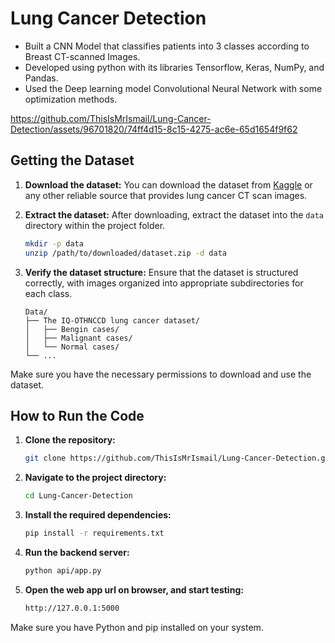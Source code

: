 # Lung Cancer Detection
<ul>
<li>Built a CNN Model that classifies patients into 3 classes according to Breast CT-scanned Images.</li>
<li>Developed using python with its libraries Tensorflow, Keras, NumPy, and Pandas.</li>
<li>Used the Deep learning model Convolutional Neural Network with some optimization methods.</li>
</ul>

https://github.com/ThisIsMrIsmail/Lung-Cancer-Detection/assets/96701820/74ff4d15-8c15-4275-ac6e-65d1654f9f62

## Getting the Dataset

1. **Download the dataset:**
    You can download the dataset from [Kaggle](https://www.kaggle.com/datasets/adityamahimkar/iqothnccd-lung-cancer-dataset) or any other reliable source that provides lung cancer CT scan images.

2. **Extract the dataset:**
    After downloading, extract the dataset into the `data` directory within the project folder.

    ```bash
    mkdir -p data
    unzip /path/to/downloaded/dataset.zip -d data
    ```

3. **Verify the dataset structure:**
    Ensure that the dataset is structured correctly, with images organized into appropriate subdirectories for each class.

    ```
    Data/
    ├── The IQ-OTHNCCD lung cancer dataset/
    │   ├── Bengin cases/
    │   ├── Malignant cases/
    │   └── Normal cases/
    └── ...
    ```

Make sure you have the necessary permissions to download and use the dataset.


## How to Run the Code

1. **Clone the repository:**
    ```bash
    git clone https://github.com/ThisIsMrIsmail/Lung-Cancer-Detection.git
    ```
2. **Navigate to the project directory:**
    ```bash
    cd Lung-Cancer-Detection
    ```
3. **Install the required dependencies:**
    ```bash
    pip install -r requirements.txt
    ```
4. **Run the backend server:**
    ```bash
    python api/app.py
    ```
5. **Open the web app url on browser, and start testing:**
    ```bash
    http://127.0.0.1:5000
    ```

Make sure you have Python and pip installed on your system.